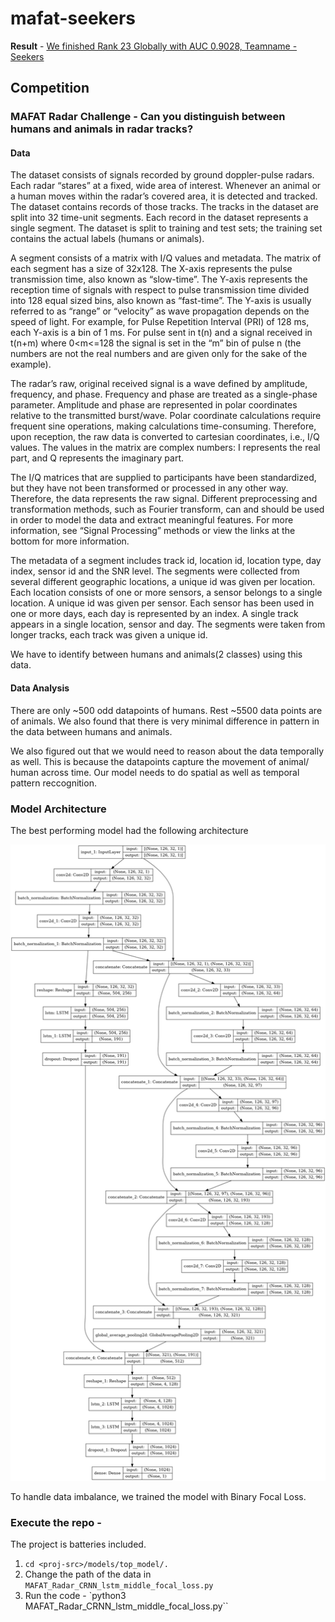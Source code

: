 # mafat-seekers

**Result** - [We finished Rank 23 Globally with AUC 0.9028, Teamname - Seekers](https://competitions.codalab.org/competitions/25389#results)

## Competition 

### MAFAT Radar Challenge - Can you distinguish between humans and animals in radar tracks?

#### Data

The dataset consists of signals recorded by ground doppler-pulse radars. Each radar “stares” at a fixed, wide area of interest. Whenever an animal or a human moves within the radar’s covered area, it is detected and tracked. The dataset contains records of those tracks. The tracks in the dataset are split into 32 time-unit segments. Each record in the dataset represents a single segment. The dataset is split to training and test sets; the training set contains the actual labels (humans or animals). 

A segment consists of a matrix with I/Q values and metadata. The matrix of each segment has a size of 32x128. The X-axis represents the pulse transmission time, also known as “slow-time”. The Y-axis represents the reception time of signals with respect to pulse transmission time divided into 128 equal sized bins, also known as “fast-time”. The Y-axis is usually referred to as “range” or “velocity” as wave propagation depends on the speed of light. For example, for Pulse Repetition Interval (PRI) of 128 ms, each Y-axis is a bin of 1 ms. For pulse sent in t(n) and a signal received in t(n+m) where 0<m<=128 the signal is set in the “m” bin of pulse n (the numbers are not the real numbers and are given only for the sake of the example).

The radar’s raw, original received signal is a wave defined by amplitude, frequency, and phase. Frequency and phase are treated as a single-phase parameter. Amplitude and phase are represented in polar coordinates relative to the transmitted burst/wave. Polar coordinate calculations require frequent sine operations, making calculations time-consuming. Therefore, upon reception, the raw data is converted to cartesian coordinates, i.e., I/Q values. The values in the matrix are complex numbers: I represents the real part, and Q represents the imaginary part.

The I/Q matrices that are supplied to participants have been standardized, but they have not been transformed or processed in any other way. Therefore, the data represents the raw signal. Different preprocessing and transformation methods, such as Fourier transform, can and should be used in order to model the data and extract meaningful features. For more information, see “Signal Processing” methods or view the links at the bottom for more information.

The metadata of a segment includes track id, location id, location type, day index, sensor id and the SNR level. The segments were collected from several different geographic locations, a unique id was given per location. Each location consists of one or more sensors, a sensor belongs to a single location. A unique id was given per sensor. Each sensor has been used in one or more days, each day is represented by an index. A single track appears in a single location, sensor and day. The segments were taken from longer tracks, each track was given a unique id.

We have to identify between humans and animals(2 classes) using this data.

#### Data Analysis

There are only ~500 odd datapoints of humans. Rest ~5500 data points are of animals. We also found that there is very minimal difference in pattern in the data between humans and animals.

We also figured out that we would need to reason about the data temporally as well. This is because the datapoints capture the movement of animal/ human across time. Our model needs to do spatial as well as temporal pattern reccognition.

### Model Architecture

The best performing model had the following architecture

![Architecture](./model.png)

To handle data imbalance, we trained the model with Binary Focal Loss.

### Execute the repo - 

The project is batteries included.

1. `cd <proj-src>/models/top_model/.`
2. Change the path of the data in `MAFAT_Radar_CRNN_lstm_middle_focal_loss.py`
3. Run the code - `python3 MAFAT_Radar_CRNN_lstm_middle_focal_loss.py``


